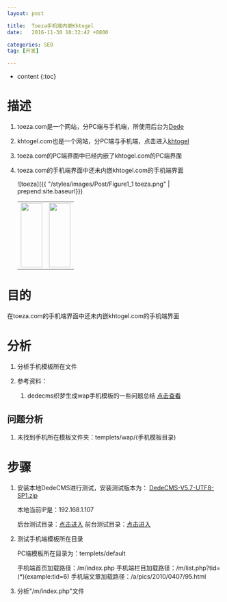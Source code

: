 ```yaml
---
layout: post

title:  Toeza手机端内嵌Khtogel
date:   2016-11-30 10:32:42 +0800

categories: SEO
tag: [开发]

---
```


* content
{:toc}


# 描述 #


1.	toeza.com是一个网站，分PC端与手机端，所使用后台为[Dede](http://www.toeza.com/)

2.	khtogel.com也是一个网站，分PC端与手机端，点击进入[khtogel](http://khtogel.com/)

3.	toeza.com的PC端界面中已经内嵌了khtogel.com的PC端界面

4.	toeza.com的手机端界面中还未内嵌khtogel.com的手机端界面

	![toeza]({{ "/styles/images/Post/Figure1_1 toeza.png" | prepend:site.baseurl}})



	<table>
	<tr>
	<td><img src="{{ "/styles/images/Post/IMG_0206.PNG" | prepend:site.baseurl}}" width="50px" height="150px"></td>
	<td><img src="{{ "/styles/images/Post/IMG_0205.PNG" | prepend:site.baseurl}}" width="50px" height="150px"></td>
	</tr>
	</table>


# 目的 #


在toeza.com的手机端界面中还未内嵌khtogel.com的手机端界面


# 分析 #

1.	分析手机模板所在文件

2.	参考资料：
	
	1.	dedecms织梦生成wap手机模板的一些问题总结 
	[点击查看](http://jingyan.baidu.com/article/a24b33cd74e5db19ff002b69.html)


## 问题分析 ##
1.	未找到手机所在模板文件夹：templets/wap/(手机模板目录)


# 步骤 #

1.	安装本地DedeCMS进行测试，安装测试版本为： 
	[DedeCMS-V5.7-UTF8-SP1.zip](www.pcdd286.com/DedeCMS-V5.7-UTF8-SP1.zip)

	本地当前IP是：192.168.1.107

	后台测试目录：[点击进入](http://localhost/DedeCMS/uploads/dede/login.php?gotopage=%2FDedeCMS%2Fuploads%2Fdede%2F) 
	前台测试目录：[点击进入](http://localhost/DedeCMS/uploads/index.php?upcache=1)

2.	测试手机端模板所在目录

	PC端模板所在目录为：templets/default
	
	手机端首页加载路径：/m/index.php
	手机端栏目加载路径：/m/list.php?tid=(*)(example:tid=6)
	手机端文章加载路径：/a/pics/2010/0407/95.html

3.	分析"/m/index.php"文件